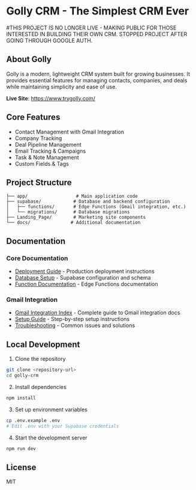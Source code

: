 # Golly CRM - The Simplest CRM Ever

#THIS PROJECT IS NO LONGER LIVE - MAKING PUBLIC FOR THOSE INTERESTED IN BUILDING THEIR OWN CRM. STOPPED PROJECT AFTER GOING THROUGH GOOGLE AUTH. 

## About Golly

Golly is a modern, lightweight CRM system built for growing businesses. It provides essential features for managing contacts, companies, and deals while maintaining simplicity and ease of use.

**Live Site**: https://www.trygolly.com/

## Core Features

- Contact Management with Gmail Integration
- Company Tracking
- Deal Pipeline Management
- Email Tracking & Campaigns
- Task & Note Management
- Custom Fields & Tags

## Project Structure

```
├── app/                  # Main application code
├── supabase/            # Database and backend configuration
│   ├── functions/       # Edge Functions (Gmail integration, etc.)
│   └── migrations/      # Database migrations
├── Landing_Page/        # Marketing site components
└── docs/               # Additional documentation
```

## Documentation

### Core Documentation
- [Deployment Guide](DEPLOYMENT.md) - Production deployment instructions
- [Database Setup](supabase/README.md) - Supabase configuration and schema
- [Function Documentation](supabase/functions/README.md) - Edge Functions documentation

### Gmail Integration
- [Gmail Integration Index](docs/GMAIL_INTEGRATION_INDEX.md) - Complete guide to Gmail integration docs
- [Setup Guide](docs/setup/gmail-integration-setup.md) - Step-by-step setup instructions
- [Troubleshooting](docs/troubleshooting/gmail-integration.md) - Common issues and solutions

## Local Development

1. Clone the repository
```bash
git clone <repository-url>
cd golly-crm
```

2. Install dependencies
```bash
npm install
```

3. Set up environment variables
```bash
cp .env.example .env
# Edit .env with your Supabase credentials
```

4. Start the development server
```bash
npm run dev
```

## License

MIT
